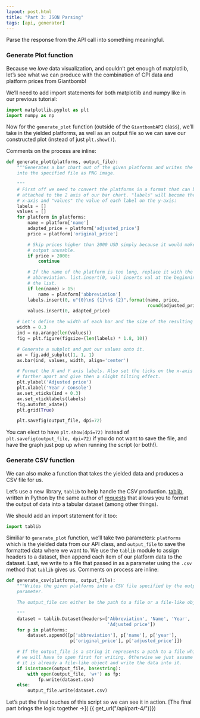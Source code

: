 ```yaml
---
layout: post.html
title: "Part 3: JSON Parsing"
tags: [api, generator]
---
```


Parse the response from the API call into something meaningful.

### Generate Plot function

Because we _love_ data visualization, and couldn’t get enough of matplotlib, let’s see what we can produce with the combination of CPI data and platform prices from Giantbomb!

We’ll need to add import statements for both matplotlib and numpy like in our previous tutorial:

```python
import matplotlib.pyplot as plt
import numpy as np
```

Now for the `generate_plot` function (outside of the `GiantbombAPI` class), we’ll take in the yielded platforms, as well as an output file so we can save our constructed plot (instead of just `plt.show()`).

Comments on the process are inline:

```python
def generate_plot(platforms, output_file):
    """Generates a bar chart out of the given platforms and writes the output
    into the specified file as PNG image.

    """
    # First off we need to convert the platforms in a format that can be
    # attached to the 2 axis of our bar chart. "labels" will become the
    # x-axis and "values" the value of each label on the y-axis:
    labels = []
    values = []
    for platform in platforms:
        name = platform['name']
        adapted_price = platform['adjusted_price']
        price = platform['original_price']

        # Skip prices higher than 2000 USD simply because it would make the
        # output unusable.
        if price > 2000:
            continue

        # If the name of the platform is too long, replace it with the
        # abbreviation. list.insert(0, val) inserts val at the beginning of
        # the list.
        if len(name) > 15:
            name = platform['abbreviation']
        labels.insert(0, u"{0}\n$ {1}\n$ {2}".format(name, price,
                                                     round(adjusted_price, 2)))
        values.insert(0, adapted_price)

    # Let's define the width of each bar and the size of the resulting graph.
    width = 0.3
    ind = np.arange(len(values))
    fig = plt.figure(figsize=(len(labels) * 1.8, 10))

    # Generate a subplot and put our values onto it.
    ax = fig.add_subplot(1, 1, 1)
    ax.bar(ind, values, width, align='center')

    # Format the X and Y axis labels. Also set the ticks on the x-axis slightly
    # farther apart and give then a slight tilting effect.
    plt.ylabel('Adjusted price')
    plt.xlabel('Year / Console')
    ax.set_xticks(ind + 0.3)
    ax.set_xticklabels(labels)
    fig.autofmt_xdate()
    plt.grid(True)

    plt.savefig(output_file, dpi=72)
```

You can elect to have `plt.show(dpi=72)` instead of `plt.savefig(output_file, dpi=72)` if you do not want to save the file, and have the graph just pop up when running the script (or both!).

### Generate CSV function

We can also make a function that takes the yielded data and produces a CSV file for us.

Let’s use a new library, `tablib` to help handle the CSV production.  [tablib](http://docs.python-tablib.org/en/latest/), written in Python by the same author of [requests](http://twitter.com/kennethreitz) that allows you to format the output of data into a tabular dataset (among other things).

We should add an import statement for it too:

```python
import tablib
```

Similiar to `generate_plot` function, we’ll take two parameters: `platforms` which is the yielded data from our API class, and `output_file` to save the formatted data where we want to. We use the `tablib` module to assign headers to a dataset, then append each item of our platform data to the dataset. Last, we write to a file that passed in as a parameter using the `.csv` method that `tablib` gives us. Comments on process are inline:

```python
def generate_csv(platforms, output_file):
    """Writes the given platforms into a CSV file specified by the output_file
    parameter.

    The output_file can either be the path to a file or a file-like object.

    """
    dataset = tablib.Dataset(headers=['Abbreviation', 'Name', 'Year', 'Price',
                                      'Adjusted price'])
    for p in platforms:
        dataset.append([p['abbreviation'], p['name'], p['year'],
                        p['original_price'], p['adjusted_price']])

    # If the output_file is a string it represents a path to a file which
    # we will have to open first for writing. Otherwise we just assume that
    # it is already a file-like object and write the data into it.
    if isinstance(output_file, basestring):
        with open(output_file, 'w+') as fp:
            fp.write(dataset.csv)
    else:
        output_file.write(dataset.csv)
```

Let’s put the final touches of this script so we can see it in action. [The final part brings the logic together &rarr;]( {{ get_url("/api/part-4/")}})
